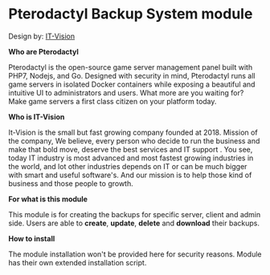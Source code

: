 # Pterodactyl Backup System module
Design by: [IT-Vision](https://www.it-vision.io)

**Who are Pterodactyl**

Pterodactyl is the open-source game server management panel built with PHP7, Nodejs, and Go. Designed with security in mind, Pterodactyl runs all game servers in isolated Docker containers while exposing a beautiful and intuitive UI to administrators and users. What more are you waiting for? Make game servers a first class citizen on your platform today.

**Who is IT-Vision**

It-Vision is the small but fast growing company founded at 2018. Mission of the company, We believe, every person who decide to run the business and make that bold move, deserve the best services and IT support .  You see, today IT industry is most advanced and most fastest growing industries in the world, and lot other industries depends on IT or can be much bigger with smart and useful software's. And our mission is to help those kind of business and those people to growth.

**For what is this module**

This module is for creating the backups for specific server, client and admin side. 
Users are able to **create**, **update**, **delete** and **download** their backups. 

**How to install**

The module installation won't be provided here for security reasons. Module has their own extended installation script.

